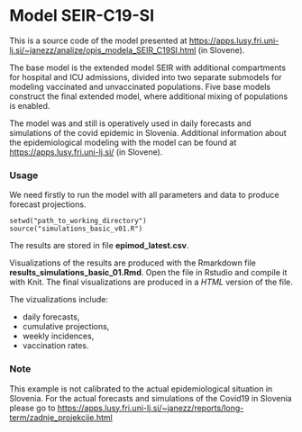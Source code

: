 # Model SEIR-C19-SI

This is a source code of the model presented at https://apps.lusy.fri.uni-lj.si/~janezz/analize/opis_modela_SEIR_C19SI.html (in Slovene).

The base model is the extended model SEIR with additional compartments for hospital and ICU admissions, divided into two separate submodels for modeling vaccinated and unvaccinated populations. Five base models construct the final extended model, where additional mixing of populations is enabled.

The model was and still is operatively used in daily forecasts and simulations of the covid epidemic in Slovenia. Additional information about the epidemiological modeling with the model can be found at  https://apps.lusy.fri.uni-lj.si/ (in Slovene).


### Usage


We need firstly to run the model with all parameters and data to produce forecast projections.

```
setwd("path_to_working_directory")
source("simulations_basic_v01.R")

```

The results are stored in file **epimod_latest.csv**.


Visualizations of the results are produced with the Rmarkdown file **results_simulations_basic_01.Rmd**. Open the file in Rstudio and compile it with Knit. The final visualizations are produced in a _HTML_ version of the file. 

The vizualizations include:

- daily forecasts,
- cumulative projections,
- weekly incidences,
- vaccination rates. 



### Note

This example is not calibrated to the actual epidemiological situation in Slovenia. For the actual forecasts and simulations of the Covid19 in Slovenia please go to  https://apps.lusy.fri.uni-lj.si/~janezz/reports/long-term/zadnje_projekcije.html 


